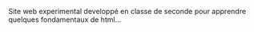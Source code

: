 Site web experimental developpé en classe de seconde pour apprendre quelques fondamentaux de html...
